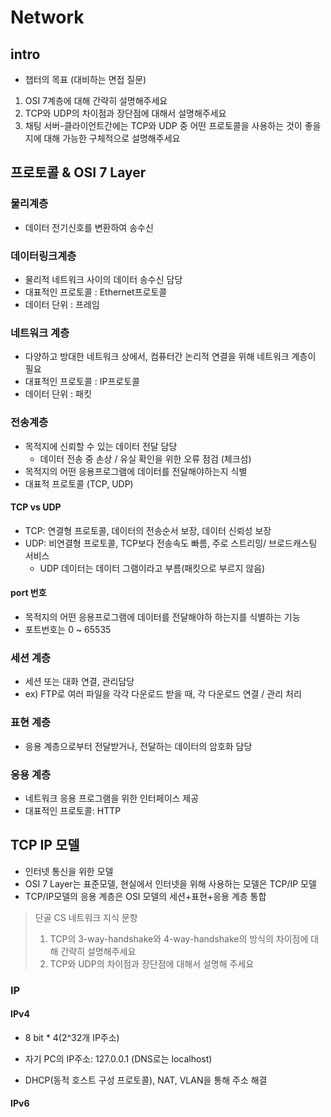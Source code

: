 # Network

## intro

- 챕터의 목표 (대비하는 면접 질문)

1. OSI 7계층에 대해 간략히 설명해주세요
2. TCP와 UDP의 차이점과 장단점에 대해서 설명해주세요
3. 채팅 서버-클라이언트간에는 TCP와 UDP 중 어떤 프로토콜을 사용하는 것이 좋을지에 대해 가능한 구체적으로 설명해주세요

## 프로토콜 & OSI 7 Layer

### 물리계층

- 데이터 전기신호를 변환하여 송수신

### 데이터링크계층

- 물리적 네트워크 사이의 데이터 송수신 담당
- 대표적인 프로토콜 : Ethernet프로토콜
- 데이터 단위 : 프레임

### 네트워크 계층

- 다양하고 방대한 네트워크 상에서, 컴퓨터간 논리적 연결을 위해 네트워크 계층이 필요
- 대표적인 프로토콜 : IP프로토콜
- 데이터 단위 : 패킷

### 전송계층

- 목적지에 신뢰할 수 있는 데이터 전달 담당
  - 데이터 전송 중 손상 / 유실 확인을 위한 오류 점검 (체크섬)
- 목적지의 어떤 응용프로그램에 데이터를 전달해야하는지 식별
- 대표적 프로토콜 (TCP, UDP)

#### TCP vs UDP

- TCP: 연결형 프로토콜, 데이터의 전송순서 보장, 데이터 신뢰성 보장
- UDP: 비연결형 프로토콜, TCP보다 전송속도 빠름, 주로 스트리밍/ 브로드캐스팅 서비스
  - UDP 데이터는 데이터 그램이라고 부름(패킷으로 부르지 않음)

#### port 번호

- 목적지의 어떤 응용프로그램에 데이터를 전달해야하 하는지를 식별하는 기능
- 포트번호는 0 ~ 65535

### 세션 계층

- 세션 또는 대화 연결, 관리담당
- ex) FTP로 여러 파일을 각각 다운로드 받을 때, 각 다운로드 연결 / 관리 처리

### 표현 계층

- 응용 계층으로부터 전달받거나, 전달하는 데이터의 암호화 담당

### 응용 계층

- 네트워크 응용 프로그램을 위한 인터페이스 제공
- 대표적인 프로토콜: HTTP

## TCP IP 모델

- 인터넷 통신을 위한 모델
- OSI 7 Layer는 표준모델, 현실에서 인터넷을 위해 사용하는 모델은 TCP/IP 모델
- TCP/IP모델의 응용 계층은 OSI 모델의 세션+표현+응용 계층 통합

> 단골 CS 네트워크 지식 문항
>
> 1. TCP의 3-way-handshake와 4-way-handshake의 방식의 차이점에 대해 간략히 설명해주세요
> 2. TCP와 UDP의 차이점과 장단점에 대해서 설명해 주세요

### IP

#### IPv4

- 8 bit \* 4(2^32개 IP주소)

- 자기 PC의 IP주소: 127.0.0.1 (DNS로는 localhost)

- DHCP(동적 호스트 구성 프로토콜), NAT, VLAN을 통해 주소 해결

#### IPv6
